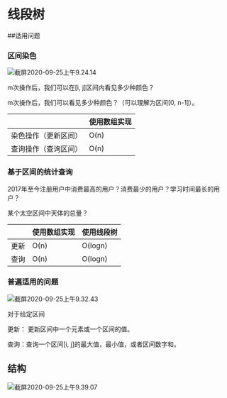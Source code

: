 # 线段树



##适用问题

### 区间染色

![截屏2020-09-25上午9.24.14](https://image-hosting.jellyfishmix.com/20200925092449.png)

m次操作后，我们可以在[i, j]区间内看见多少种颜色？

m次操作后，我们可以看见多少种颜色？（可以理解为区间[0, n-1]）。

|                      | 使用数组实现 |
| -------------------- | ------------ |
| 染色操作（更新区间） | O(n)         |
| 查询操作（查询区间） | O(n)         |

### 基于区间的统计查询

2017年至今注册用户中消费最高的用户？消费最少的用户？学习时间最长的用户？

某个太空区间中天体的总量？

|      | 使用数组实现 | 使用线段树 |
| ---- | ------------ | ---------- |
| 更新 | O(n)         | O(logn)    |
| 查询 | O(n)         | O(logn)    |

### 普遍适用的问题

![截屏2020-09-25上午9.32.43](https://image-hosting.jellyfishmix.com/20200925093251.png)

对于给定区间

更新： 更新区间中一个元素或一个区间的值。

查询：查询一个区间[i, j]的最大值，最小值，或者区间数字和。



## 结构

![截屏2020-09-25上午9.39.07](https://image-hosting.jellyfishmix.com/20200925093958.png)

